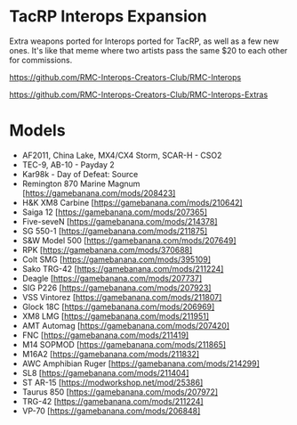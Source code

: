 # TacRP Interops Expansion

Extra weapons ported for Interops ported for TacRP, as well as a few new ones. It's like that meme where two artists pass the same $20 to each other for commissions.

https://github.com/RMC-Interops-Creators-Club/RMC-Interops

https://github.com/RMC-Interops-Creators-Club/RMC-Interops-Extras

# Models
- AF2011, China Lake, MX4/CX4 Storm, SCAR-H - CSO2
- TEC-9, AB-10 - Payday 2
- Kar98k - Day of Defeat: Source
- Remington 870 Marine Magnum [https://gamebanana.com/mods/208423]
- H&K XM8 Carbine [https://gamebanana.com/mods/210642]
- Saiga 12 [https://gamebanana.com/mods/207365]
- Five-seveN [https://gamebanana.com/mods/214378]
- SG 550-1 [https://gamebanana.com/mods/211875]
- S&W Model 500 [https://gamebanana.com/mods/207649]
- RPK [https://gamebanana.com/mods/370688]
- Colt SMG [https://gamebanana.com/mods/395109]
- Sako TRG-42 [https://gamebanana.com/mods/211224]
- Deagle [https://gamebanana.com/mods/207737]
- SIG P226 [https://gamebanana.com/mods/207923]
- VSS Vintorez [https://gamebanana.com/mods/211807]
- Glock 18C [https://gamebanana.com/mods/206969]
- XM8 LMG [https://gamebanana.com/mods/211951]
- AMT Automag [https://gamebanana.com/mods/207420]
- FNC [https://gamebanana.com/mods/211419]
- M14 SOPMOD [https://gamebanana.com/mods/211865]
- M16A2 [https://gamebanana.com/mods/211832]
- AWC Amphibian Ruger [https://gamebanana.com/mods/214299]
- SL8 [https://gamebanana.com/mods/211404]
- ST AR-15 [https://modworkshop.net/mod/25386]
- Taurus 850 [https://gamebanana.com/mods/207972]
- TRG-42 [https://gamebanana.com/mods/211224]
- VP-70 [https://gamebanana.com/mods/206848]
